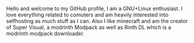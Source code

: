 Hello and welcome to my GitHub profile,
I am a GNU+Linux enthusiast. I love everything related to comuters and am heavily interested into selfhosting as much stuff as I can.
Also I like minecraft and am the creator of Super Visual, a modrinth Modpack as well as Rinth DL which is a modrinth modpack downloader. 
